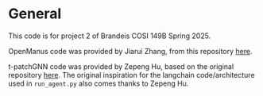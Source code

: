 # General
This code is for project 2 of Brandeis COSI 149B Spring 2025. 

OpenManus code was provided by Jiarui Zhang, from this repository [here](https://github.com/JerryZhang4real/OpenManus).

t-patchGNN code was provided by Zepeng Hu, based on the original repository [here](https://github.com/usail-hkust/t-PatchGNN). The original inspiration for the langchain code/architecture used in `run_agent.py` also comes thanks to Zepeng Hu.